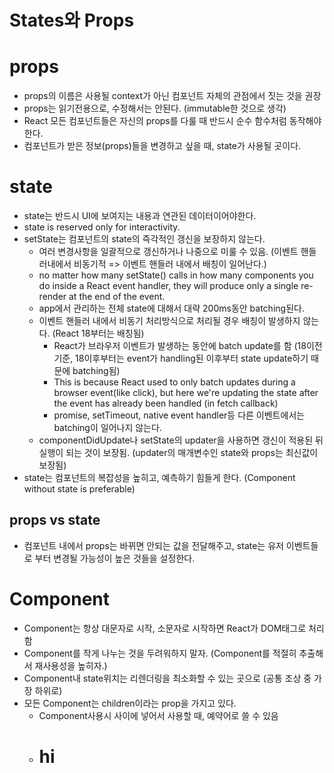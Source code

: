 # States와 Props

# props

  * props의 이름은 사용될 context가 아닌 컴포넌트 자체의 관점에서 짓는 것을 권장
  * props는 읽기전용으로, 수정해서는 안된다. (immutable한 것으로 생각)
  * React 모든 컴포넌트들은 자신의 props를 다룰 때 반드시 순수 함수처럼 동작해야 한다.
  * 컴포넌트가 받은 정보(props)들을 변경하고 싶을 때, state가 사용될 곳이다.

# state

  * state는 반드시 UI에 보여지는 내용과 연관된 데이터이어야한다.
  * state is reserved only for interactivity. 
  * setState는 컴포넌트의 state의 즉각적인 갱신을 보장하지 않는다. 
    * 여러 변경사항을 일괄적으로 갱신하거나 나중으로 미룰 수 있음. (이벤트 핸들러내에서 비동기적 => 이벤트 핸들러 내에서 배칭이 일어난다.)
    * no matter how many setState() calls in how many components you do inside a React event handler, they will produce only a single re-render at the end of the event.
    * app에서 관리하는 전체 state에 대해서 대략 200ms동안 batching된다.
    * 이벤트 핸들러 내에서 비동기 처리방식으로 처리될 경우 배칭이 발생하지 않는다. (React 18부터는 배칭됨)
      * React가 브라우저 이벤트가 발생하는 동안에 batch update를 함 (18이전 기준, 18이후부터는 event가 handling된 이후부터 state update하기 때문에 batching됨)
      * This is because React used to only batch updates during a browser event(like click), but here we're updating the state after the event has already been handled (in fetch callback)
      * promise, setTimeout, native event handler등 다른 이벤트에서는 batching이 일어나지 않는다.
    * componentDidUpdate나 setState의 updater을 사용하면 갱신이 적용된 뒤 실행이 되는 것이 보장됨. (updater의 매개변수인 state와 props는 최신값이 보장됨)
  * state는 컴포넌트의 복잡성을 높히고, 예측하기 힘들게 한다. (Component without state is preferable)

## props vs state
  * 컴포넌트 내에서 props는 바뀌면 안되는 값을 전달해주고, state는 유저 이벤트들로 부터 변경될 가능성이 높은 것들을 설정한다.

# Component

  * Component는 항상 대문자로 시작, 소문자로 시작하면 React가 DOM태그로 처리함
  * Component를 작게 나누는 것을 두려워하지 말자. (Component를 적절히 추출해서 재사용성을 높히자.)
  * Component내 state위치는 리렌더링을 최소화할 수 있는 곳으로 (공통 조상 중 가장 하위로)
  * 모든 Component는 children이라는 prop을 가지고 있다.
    * Component사용시 사이에 넣어서 사용할 때, 예약어로 쓸 수 있음
    * <Component> <h1> hi </h1> </Component>
